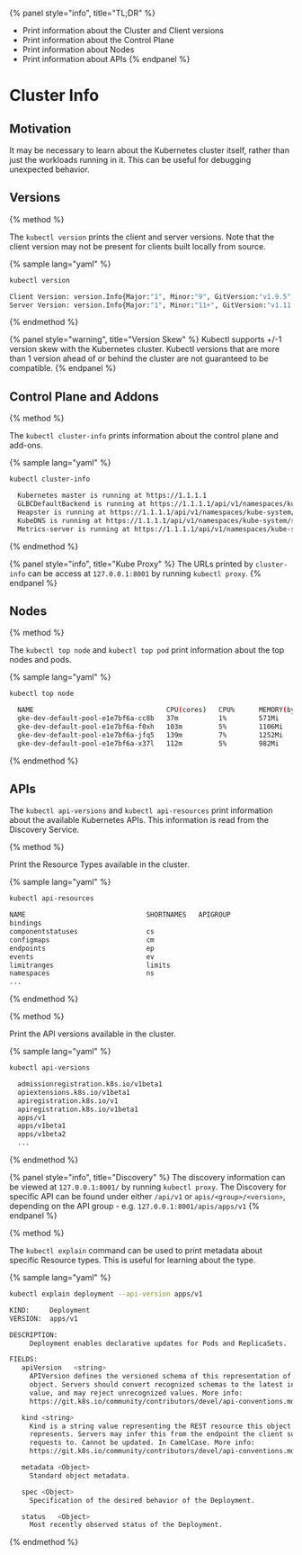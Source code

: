 {% panel style="info", title="TL;DR" %}
- Print information about the Cluster and Client versions
- Print information about the Control Plane
- Print information about Nodes
- Print information about APIs
{% endpanel %}

# Cluster Info

## Motivation

It may be necessary to learn about the Kubernetes cluster itself, rather
than just the workloads running in it.  This can be useful for debugging
unexpected behavior.

## Versions

{% method %}

The `kubectl version` prints the client and server versions.  Note that
the client version may not be present for clients built locally from
source.

{% sample lang="yaml" %}

```bash
kubectl version
```

```bash
Client Version: version.Info{Major:"1", Minor:"9", GitVersion:"v1.9.5", GitCommit:"f01a2bf98249a4db383560443a59bed0c13575df", GitTreeState:"clean", BuildDate:"2018-03-19T19:38:17Z", GoVersion:"go1.9.4", Compiler:"gc", Platform:"darwin/amd64"}
Server Version: version.Info{Major:"1", Minor:"11+", GitVersion:"v1.11.6-gke.2", GitCommit:"04ad69a117f331df6272a343b5d8f9e2aee5ab0c", GitTreeState:"clean", BuildDate:"2019-01-04T16:19:46Z", GoVersion:"go1.10.3b4", Compiler:"gc", Platform:"linux/amd64"}
```
{% endmethod %}

{% panel style="warning", title="Version Skew" %}
Kubectl supports +/-1 version skew with the Kubernetes cluster.  Kubectl
versions that are more than 1 version ahead of or behind the cluster are
not guaranteed to be compatible.
{% endpanel %}

## Control Plane and Addons

{% method %}

The `kubectl cluster-info` prints information about the control plane and
add-ons.

{% sample lang="yaml" %}

```bash
kubectl cluster-info
```

```bash
  Kubernetes master is running at https://1.1.1.1
  GLBCDefaultBackend is running at https://1.1.1.1/api/v1/namespaces/kube-system/services/default-http-backend:http/proxy
  Heapster is running at https://1.1.1.1/api/v1/namespaces/kube-system/services/heapster/proxy
  KubeDNS is running at https://1.1.1.1/api/v1/namespaces/kube-system/services/kube-dns:dns/proxy
  Metrics-server is running at https://1.1.1.1/api/v1/namespaces/kube-system/services/https:metrics-server:/proxy
```

{% endmethod %}

{% panel style="info", title="Kube Proxy" %}
The URLs printed by `cluster-info` can be access at `127.0.0.1:8001` by
running `kubectl proxy`. 
{% endpanel %}

## Nodes


{% method %}

The `kubectl top node` and `kubectl top pod` print information about the
top nodes and pods.

{% sample lang="yaml" %}

```bash
kubectl top node
```

```bash
  NAME                                 CPU(cores)   CPU%      MEMORY(bytes)   MEMORY%   
  gke-dev-default-pool-e1e7bf6a-cc8b   37m          1%        571Mi           10%       
  gke-dev-default-pool-e1e7bf6a-f0xh   103m         5%        1106Mi          19%       
  gke-dev-default-pool-e1e7bf6a-jfq5   139m         7%        1252Mi          22%       
  gke-dev-default-pool-e1e7bf6a-x37l   112m         5%        982Mi           17%  
```

{% endmethod %}

## APIs

The `kubectl api-versions` and `kubectl api-resources` print information
about the available Kubernetes APIs.  This information is read from the
Discovery Service.

{% method %}

Print the Resource Types available in the cluster.

{% sample lang="yaml" %}

```bash
kubectl api-resources
```

```bash
NAME                              SHORTNAMES   APIGROUP                       NAMESPACED   KIND
bindings                                                                      true         Binding
componentstatuses                 cs                                          false        ComponentStatus
configmaps                        cm                                          true         ConfigMap
endpoints                         ep                                          true         Endpoints
events                            ev                                          true         Event
limitranges                       limits                                      true         LimitRange
namespaces                        ns                                          false        Namespace
...
```
{% endmethod %}

{% method %}

Print the API versions available in the cluster.

{% sample lang="yaml" %}

```bash
kubectl api-versions
```

```bash
  admissionregistration.k8s.io/v1beta1
  apiextensions.k8s.io/v1beta1
  apiregistration.k8s.io/v1
  apiregistration.k8s.io/v1beta1
  apps/v1
  apps/v1beta1
  apps/v1beta2
  ...
```

{% endmethod %}

{% panel style="info", title="Discovery" %}
The discovery information can be viewed at `127.0.0.1:8001/` by running
`kubectl proxy`.  The Discovery for specific API can be found under either
`/api/v1` or `apis/<group>/<version>`, depending on the API group -
e.g. `127.0.0.1:8001/apis/apps/v1`
{% endpanel %}


{% method %}

The `kubectl explain` command can be used to print metadata about specific
Resource types.  This is useful for learning about the type.

{% sample lang="yaml" %}

```bash
kubectl explain deployment --api-version apps/v1
```

```bash
KIND:     Deployment
VERSION:  apps/v1

DESCRIPTION:
     Deployment enables declarative updates for Pods and ReplicaSets.

FIELDS:
   apiVersion	<string>
     APIVersion defines the versioned schema of this representation of an
     object. Servers should convert recognized schemas to the latest internal
     value, and may reject unrecognized values. More info:
     https://git.k8s.io/community/contributors/devel/api-conventions.md#resources

   kind	<string>
     Kind is a string value representing the REST resource this object
     represents. Servers may infer this from the endpoint the client submits
     requests to. Cannot be updated. In CamelCase. More info:
     https://git.k8s.io/community/contributors/devel/api-conventions.md#types-kinds

   metadata	<Object>
     Standard object metadata.

   spec	<Object>
     Specification of the desired behavior of the Deployment.

   status	<Object>
     Most recently observed status of the Deployment.
```

{% endmethod %}

 
